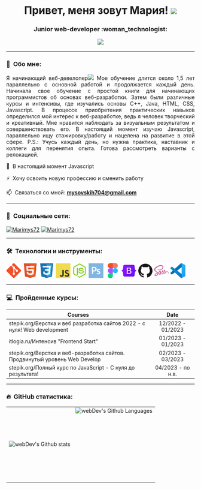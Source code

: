 <h1 align="center">Привет, меня зовут Мария!
<img src="https://media.giphy.com/media/hvRJCLFzcasrR4ia7z/giphy.gif" width="40">
</h1>
<h3 align="center">Junior web-developer :woman_technologist:</h3>
<p align="center"><img src="https://media.giphy.com/media/L1R1tvI9svkIWwpVYr/giphy.gif"></p>

---

### 📝 &nbsp;Обо мне:
<p align="justify">Я начинающий веб-девелопер<img src="https://media.giphy.com/media/WUlplcMpOCEmTGBtBW/giphy.gif" width="30px"> Мое обучение длится около 1,5 лет параллельно с основной работой и продолжается каждый день. Начинала свое обучение с простой книги для начинающих программистов об основах веб-разработки.  Затем были различные курсы и интенсивы, где изучались основы C++, Java, HTML, CSS, Javascript. В процессе приобретения практических навыков определился мой интерес к веб-разработке, ведь я человек творческий и креативный. Мне нравится наблюдать за визуальным результатом и совершенствовать его. В настоящий момент изучаю Javascript, параллельно ищу стажировку/работу и нацелена на развитие в этой сфере.
P.S.: Учусь каждый день, но нужна практика, наставник и коллеги для перенятия опыта. Готова рассмотреть варианты с релокацией.</p>

:telescope: &nbsp;В настоящий момент Javascript

:zap: &nbsp;Хочу освоить новую профессию и сменить работу

📫 &nbsp;Связаться со мной: **mysovskih704@gmail.com**

---

### 🤝 &nbsp;Социальные сети:

<p align="left">
<a href="https://t.me/mari_mys" target="blank"><img align="center" src="https://raw.githubusercontent.com/daniilshat/daniilshat/2d7eafe5250314b3d422c86b35de062e0f1f5178/icons/Telegram.svg" height="40" width="40" alt="Marimys72"/></a>
<a href="https://vk.com/mari_mys" target="blank"><img align="center" src="https://cdn-icons-png.flaticon.com/512/145/145813.png" width="40" height="40" alt="Marimys72"/></a>
  
---
  
### 🛠 &nbsp;Технологии и инструменты:
  
<div>
  <img src="https://github.com/devicons/devicon/blob/master/icons/git/git-original.svg" title="git" alt="git" width="40" height="40"/>
  <img src="https://github.com/devicons/devicon/blob/master/icons/html5/html5-original.svg" title="html5" alt="html5" width="40" height="40"/>
  <img src="https://github.com/devicons/devicon/blob/master/icons/css3/css3-original.svg" title="css" alt="css" width="40" height="40"/>
  <img src="https://github.com/devicons/devicon/blob/master/icons/javascript/javascript-original.svg" title="javascript" alt="javascript" width="40" height="40"/>
  <img src="https://github.com/devicons/devicon/blob/master/icons/nodejs/nodejs-original.svg" title="nodejs" alt="nodejs" width="40" height="40"/>
  <img src="https://github.com/devicons/devicon/blob/master/icons/photoshop/photoshop-plain.svg" title="photoshop" alt="photoshop" width="40" height="40"/>
  <img src="https://github.com/devicons/devicon/blob/master/icons/figma/figma-original.svg" title="figma" alt="figma" width="40" height="40"/>
  <img src="https://github.com/devicons/devicon/blob/master/icons/bootstrap/bootstrap-original.svg" title="bootstrap" alt="figma" width="40" height="40"/>
  <img src="https://github.com/devicons/devicon/blob/master/icons/github/github-original.svg" title="github" alt="github" width="40" height="40"/>
  <img src="https://github.com/devicons/devicon/blob/master/icons/sass/sass-original.svg" title="sass" alt="sass" width="40" height="40"/>
  <img src="https://github.com/devicons/devicon/blob/master/icons/vscode/vscode-original.svg" title="sass" alt="vscode" width="40" height="40"/>
</div>

---

### 💻 &nbsp;Пройденные курсы:

| Courses                                                                      | Date              |
| -----------------------------------------------------------------------------| :---------------: |
| stepik.org/Верстка и веб разработка сайтов 2022 - с нуля! Web development    | 12/2022 - 01/2023 |
| itlogia.ru/Интенсив "Frontend Start"                                         | 01/2023 - 01/2023 |
| stepik.org/Верстка и веб-разработка сайтов. Продвинутый уровень Web Develop  | 02/2023 - 03/2023 |
| stepik.org/Полный курс по JavaScript - С нуля до результата!                 | 04/2023 - по н.в. |

---

### :fire: &nbsp;GitHub статистика:

<table>
  <tr>
    <td>
      <img align="left" src="http://github-readme-streak-stats.herokuapp.com?user=Marimys72&theme=dark&background=000000" alt="webDev's Github stats" />
    </td>
    <td>
      <img height="195px" align="right" alt="webDev's Github Languages" src="https://github-readme-stats-sigma-five.vercel.app/api/top-langs/?username=Marimys72&layout=compact&theme=vision-friendly-dark" />
    </td>
  </tr>
</table>



